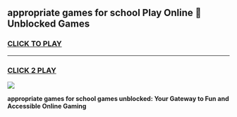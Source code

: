 
## appropriate games for school Play Online 👋 Unblocked Games
<h3>
<a href="https://news.freeplayer.one?title=appropriate_games_for_school&ref=17GH">CLICK TO PLAY</a></h3>
<hr>

<h3>
<a href="https://news.freeplayer.one?title=appropriate_games_for_school&ref=17GH">CLICK 2 PLAY</a>
  
</h3>

<a href="https://news.freeplayer.one?title=appropriate_games_for_school&ref=17GH/"><img src="https://clearcache.store/games.png"></a>


**appropriate games for school games unblocked: Your Gateway to Fun and Accessible Online Gaming**
